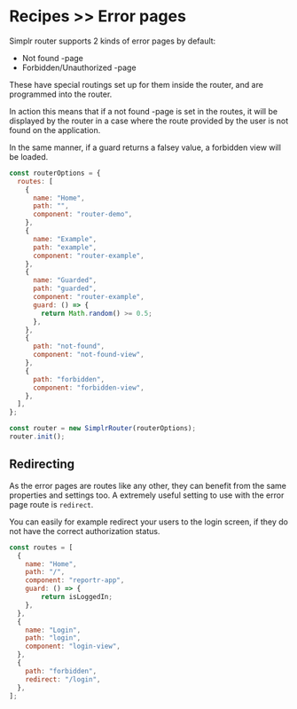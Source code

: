 # Recipes >> Error pages

Simplr router supports 2 kinds of error pages by default:

- Not found -page
- Forbidden/Unauthorized -page

These have special routings set up for them inside the router, and are programmed into the router.

In action this means that if a not found -page is set in the routes, it will be displayed by the router in a case
where the route provided by the user is not found on the application.

In the same manner, if a guard returns a falsey value, a forbidden view will be loaded.

```javascript
const routerOptions = {
  routes: [
    {
      name: "Home",
      path: "",
      component: "router-demo",
    },
    {
      name: "Example",
      path: "example",
      component: "router-example",
    },
    {
      name: "Guarded",
      path: "guarded",
      component: "router-example",
      guard: () => {
        return Math.random() >= 0.5;
      },
    },
    {
      path: "not-found",
      component: "not-found-view",
    },
    {
      path: "forbidden",
      component: "forbidden-view",
    },
  ],
};

const router = new SimplrRouter(routerOptions);
router.init();
```

## Redirecting

As the error pages are routes like any other, they can benefit from the same properties and settings too.
A extremely useful setting to use with the error page route is `redirect`.

You can easily for example redirect your users to the login screen, if they do not have the correct authorization status.

```javascript
const routes = [
  {
    name: "Home",
    path: "/",
    component: "reportr-app",
    guard: () => {
        return isLoggedIn;
    },
  },
  {
    name: "Login",
    path: "login",
    component: "login-view",
  },
  {
    path: "forbidden",
    redirect: "/login",
  },
];
```
